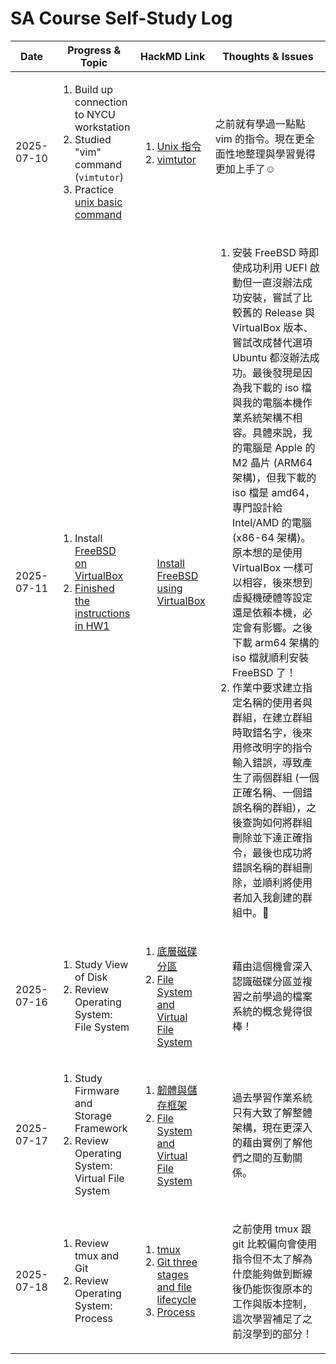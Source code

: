 # SA Course Self-Study Log

<table>
  <thead>
    <tr>
      <th>Date</th>
      <th>Progress & Topic</th>
      <th>HackMD Link</th>
      <th style="width: 80%;">Thoughts & Issues</th>
    </tr>
  </thead>
  <tbody>
    <tr>
      <td>2025-07-10</td>
      <td>
        <ol>
          <li>Build up connection to NYCU workstation</li>
          <li>Studied "vim" command (<code>vimtutor</code>)</li>
          <li>Practice <a href="https://cs.nycu.edu.tw/~unix/basic-commands">unix basic command </li>
        </ol>
      </td>
      <td>
        <ol>
          <li><a href="https://hackmd.io/UhlqyrsbRDuQil3DDhtW0g">Unix 指令</li>
          <li><a href="https://hackmd.io/XbgWnIVKTAqq-djge6OCgA">vimtutor</li>
        </ol>
      </td>
      <td>
        之前就有學過一點點 vim 的指令。現在更全面性地整理與學習覺得更加上手了☺️<br><br>
      </td>
    </tr>
    <tr>
      <td>2025-07-11</td>
      <td>
        <ol>
          <li>Install <a href="https://nasa.cs.nycu.edu.tw/sa/2024/slides/01_Install_FreeBSD.pdf">FreeBSD on VirtualBox</li>
          <li>Finished the instructions in <a href="https://nasa.cs.nycu.edu.tw/sa/2024/slides/hw1.pdf">HW1</li>
        </ol>
      </td>
      <td>
        <ol>
          <a href="https://hackmd.io/UhlqyrsbRDuQil3DDhtW0g">Install FreeBSD using VirtualBox</li>
        </ol>
      </td>
      <td>
        <ol>
          <li>安裝 FreeBSD 時即使成功利用 UEFI 啟動但一直沒辦法成功安裝，嘗試了比較舊的 Release 與 VirtualBox 版本、嘗試改成替代選項 Ubuntu 都沒辦法成功。最後發現是因為我下載的 iso 檔與我的電腦本機作業系統架構不相容。具體來說，我的電腦是 Apple 的 M2 晶片 (ARM64 架構)，但我下載的 iso 檔是 amd64，專門設計給 Intel/AMD 的電腦 (x86-64 架構)。原本想的是使用 VirtualBox 一樣可以相容，後來想到虛擬機硬體等設定還是依賴本機，必定會有影響。之後下載 arm64 架構的 iso 檔就順利安裝 FreeBSD 了！</li>
          <li>作業中要求建立指定名稱的使用者與群組，在建立群組時取錯名字，後來用修改明字的指令輸入錯誤，導致產生了兩個群組 (一個正確名稱、一個錯誤名稱的群組)，之後查詢如何將群組刪除並下達正確指令，最後也成功將錯誤名稱的群組刪除，並順利將使用者加入我創建的群組中。🥹</li>
        </ol>
      </td>
    </tr>
    <tr>
      <td>2025-07-16</td>
      <td>
        <ol>
          <li>Study View of Disk</li>
          <li>Review Operating System: File System</li>
        </ol>
      </td>
      <td>
        <ol>
          <li><a href="https://hackmd.io/@JCH/BJF6-kULge">底層磁碟分區</li>
          <li><a href="https://hackmd.io/UhlqyrsbRDuQil3DDhtW0g](https://hackmd.io/fIlGLmSVRbewJuD7RrZ8Wg">File System and Virtual File System</li>
        </ol>
      </td>
      <td>
        <ol>
          藉由這個機會深入認識磁碟分區並複習之前學過的檔案系統的概念覺得很棒！
        </ol>
      </td>
    </tr>
    <tr>
      <td>2025-07-17</td>
      <td>
        <ol>
          <li>Study Firmware and Storage Framework</li>
          <li>Review Operating System: Virtual File System</li>
        </ol>
      </td>
      <td>
        <ol>
          <li><a href="https://hackmd.io/@JCH/r1muxZIIgl">韌體與儲存框架</li>
          <li><a href="https://hackmd.io/@JCH/SkdFQrSLee">File System and Virtual File System</li>
        </ol>
      </td>
      <td>
        <ol>
          過去學習作業系統只有大致了解整體架構，現在更深入的藉由實例了解他們之間的互動關係。
        </ol>
      </td>
    </tr>
    <tr>
      <td>2025-07-18</td>
      <td>
        <ol>
          <li>Review tmux and Git</li>
          <li>Review Operating System: Process</li>
        </ol>
      </td>
      <td>
        <ol>
          <li><a href="https://hackmd.io/@JCH/rkPf_Yw8ge">tmux</li>
          <li><a href="https://hackmd.io/@JCH/HyCtyAw8gx">Git three stages and file lifecycle</li>
          <li><a href="https://hackmd.io/@JCH/S1AHX6DUlx">Process</li>
        </ol>
      </td>
      <td>
        <ol>
          之前使用 tmux 跟 git 比較偏向會使用指令但不太了解為什麼能夠做到斷線後仍能恢復原本的工作與版本控制，這次學習補足了之前沒學到的部分！
        </ol>
      </td>
    </tr>
    </tbody>
</table>

